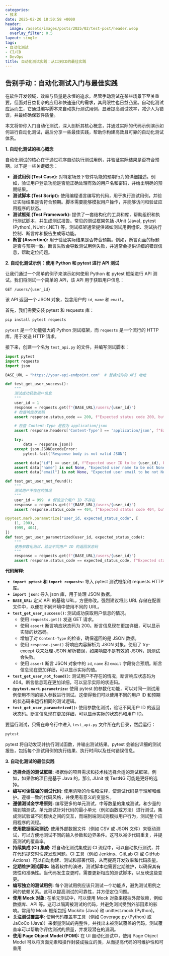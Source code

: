 ```yaml
---
categories:
- 技术
date: 2025-02-20 18:50:58 +0000
header:
  image: /assets/images/posts/2025/02/test-post/header.webp
  overlay_filter: 0.5
layout: single
tags:
- 自动化测试
- CI/CD
- DevOps
title: 自动化测试实践：从CI到CD的最佳实践
---
```


## 告别手动：自动化测试入门与最佳实践

在软件开发领域，效率与质量是永恒的追求。尽管手动测试在某些场景下至关重要，但面对日益复杂的应用和快速迭代的需求，其局限性也日益凸显。自动化测试应运而生，它通过编写脚本来自动执行测试用例，显著提高测试效率，减少人为错误，并最终确保软件质量。

本文将带你入门自动化测试，深入剖析其核心概念，并通过实际的代码示例演示如何进行自动化测试，最后分享一些最佳实践，帮助你构建高效且可靠的自动化测试体系。

**1. 自动化测试的核心概念**

自动化测试的核心在于通过程序自动执行测试用例，并验证实际结果是否符合预期。以下是一些关键概念：

* **测试用例 (Test Case):** 对特定场景下软件功能的预期行为的详细描述。例如，验证用户登录功能是否能正确处理有效的用户名和密码，并给出明确的预期结果。
* **测试脚本 (Test Script):** 使用编程语言编写的代码，用于执行测试用例，并验证实际结果是否符合预期。脚本需要能够模拟用户操作，并能够访问和验证应用程序的状态。
* **测试框架 (Test Framework):** 提供了一套结构化的工具和库，帮助组织和执行测试脚本，并生成测试报告。常见的测试框架包括 JUnit (Java), pytest (Python), NUnit (.NET) 等。测试框架通常提供诸如测试用例组织、测试执行控制、断言库和报告生成等功能。
* **断言 (Assertion):** 用于验证实际结果是否符合预期。例如，断言页面的标题是否与预期一致。断言失败会导致测试用例失败，并通常会提供详细的错误信息，帮助定位问题。

**2. 自动化测试示例：使用 Python 和 pytest 进行 API 测试**

让我们通过一个简单的例子来演示如何使用 Python 和 pytest 框架进行 API 测试。我们将测试一个简单的 API，该 API 用于获取用户信息：

```
GET /users/{user_id}
```

该 API 返回一个 JSON 对象，包含用户的 `id`, `name` 和 `email`。

首先，我们需要安装 pytest 和 requests 库：

```bash
pip install pytest requests
```

`pytest` 是一个功能强大的 Python 测试框架，而 `requests` 是一个流行的 HTTP 库，用于发送 HTTP 请求。

接下来，创建一个名为 `test_api.py` 的文件，并编写测试脚本：

```python
import pytest
import requests
import json

BASE_URL = "https://your-api-endpoint.com"  # 替换成你的 API 地址

def test_get_user_success():
    """
    测试成功获取用户信息
    """
    user_id = 1
    response = requests.get(f"{BASE_URL}/users/{user_id}")
    # 检查响应状态码
    assert response.status_code == 200, f"Expected status code 200, but got {response.status_code}"

    # 检查 Content-Type 是否为 application/json
    assert response.headers['Content-Type'] == 'application/json', f"Expected Content-Type to be application/json, but got {response.headers['Content-Type']}"

    try:
        data = response.json()
    except json.JSONDecodeError:
        pytest.fail("Response body is not valid JSON")

    assert data["id"] == user_id, f"Expected user ID to be {user_id}, but got {data['id']}"
    assert data["name"] is not None, "Expected user name to be not None"
    assert data["email"] is not None, "Expected user email to be not None"

def test_get_user_not_found():
    """
    测试用户不存在的情况
    """
    user_id = 999  # 假设这个用户 ID 不存在
    response = requests.get(f"{BASE_URL}/users/{user_id}")
    assert response.status_code == 404, f"Expected status code 404, but got {response.status_code}"

@pytest.mark.parametrize("user_id, expected_status_code", [
    (1, 200),
    (999, 404),
])
def test_get_user_parametrized(user_id, expected_status_code):
    """
    使用参数化测试，验证不同用户 ID 的返回状态码
    """
    response = requests.get(f"{BASE_URL}/users/{user_id}")
    assert response.status_code == expected_status_code, f"Expected status code {expected_status_code}, but got {response.status_code} for user_id {user_id}"
```

**代码解释:**

* **`import pytest` 和 `import requests`:** 导入 pytest 测试框架和 requests HTTP 库。
* **`import json`:** 导入 json 库，用于处理 JSON 数据。
* **`BASE_URL`:** 定义 API 的基础 URL，方便修改。强烈建议将此 URL 存储在配置文件中，以便在不同环境中使用不同的 URL。
* **`test_get_user_success()`:** 测试成功获取用户信息的情况。
    * 使用 `requests.get()` 发送 GET 请求。
    * 使用 `assert` 断言响应状态码为 200。断言信息现在更加详细，可以显示实际的状态码。
    * 增加了对 `Content-Type` 的检查，确保返回的是 JSON 数据。
    * 使用 `response.json()` 将响应内容解析为 JSON 对象。使用了 try-except 块来处理 JSON 解析错误，如果响应不是有效的 JSON，则测试会失败。
    * 使用 `assert` 断言 JSON 对象中的 `id`, `name` 和 `email` 字段符合预期。断言信息现在更加详细，可以显示实际的值。
* **`test_get_user_not_found()`:** 测试用户不存在的情况，断言响应状态码为 404。断言信息现在更加详细，可以显示实际的状态码。
* **`@pytest.mark.parametrize`:** 使用 pytest 的参数化功能，可以对同一测试用例使用不同的输入参数进行测试。这使得我们可以使用不同的用户 ID 和预期的状态码来运行相同的测试逻辑。
* **`test_get_user_parametrized()`:** 使用参数化测试，验证不同用户 ID 的返回状态码。断言信息现在更加详细，可以显示实际的状态码和用户 ID。

要运行测试，只需在命令行中进入 `test_api.py` 文件所在的目录，然后运行：

```bash
pytest
```

pytest 将自动发现并执行测试函数，并输出测试结果。pytest 会输出详细的测试报告，包括每个测试用例的执行结果、执行时间以及任何错误信息。

**3. 自动化测试的最佳实践**

* **选择合适的测试框架:** 根据你的项目需求和技术栈选择合适的测试框架。例如，如果你的项目是基于 Java 的，那么 JUnit 或 TestNG 可能是更好的选择。
* **编写可读性强的测试代码:** 使用清晰的命名和注释，使测试代码易于理解和维护。遵循一致的代码风格，并使用有意义的变量名。
* **遵循测试金字塔原则:** 编写更多的单元测试，中等数量的集成测试，和少量的端到端测试。单元测试针对代码的最小单元（例如函数或方法）进行测试，集成测试验证不同模块之间的交互，而端到端测试则模拟用户行为，测试整个应用程序的流程。
* **使用数据驱动测试:** 使用外部数据文件（例如 CSV 或 JSON 文件）来驱动测试，可以方便地测试不同的输入参数和边界条件。这可以减少代码重复，并提高测试的覆盖率。
* **持续集成 (CI) 集成:** 将自动化测试集成到 CI 流程中，可以自动执行测试，并在代码提交时快速发现问题。CI 工具（例如 Jenkins、GitLab CI 或 GitHub Actions）可以自动构建、测试和部署代码，从而提高开发效率和代码质量。
* **定期维护测试脚本:** 随着软件的演进，测试脚本也需要定期维护，以确保其有效性和准确性。当代码发生变更时，需要更新相应的测试脚本，以反映这些变更。
* **编写独立的测试用例:** 每个测试用例应该只测试一个功能点，避免测试用例之间的依赖关系。这可以提高测试的可靠性，并方便定位问题。
* **使用 Mock 对象:** 在单元测试中，可以使用 Mock 对象来模拟外部依赖，例如数据库、API 等。这可以隔离被测试的代码，并避免测试受到外部因素的影响。常用的 Mock 框架包括 Mockito (Java) 和 unittest.mock (Python)。
* **关注测试覆盖率:** 使用代码覆盖率工具（例如 Coverage.py (Python) 或 JaCoCo (Java)）来衡量测试的完整性，并找出未被测试覆盖的代码。测试覆盖率可以帮助你评估测试的质量，并发现潜在的漏洞。
* **使用 Page Object Model (POM):**  在 UI 自动化测试中，使用 Page Object Model 可以将页面元素和操作封装成独立的类，从而提高代码的可维护性和可重用
